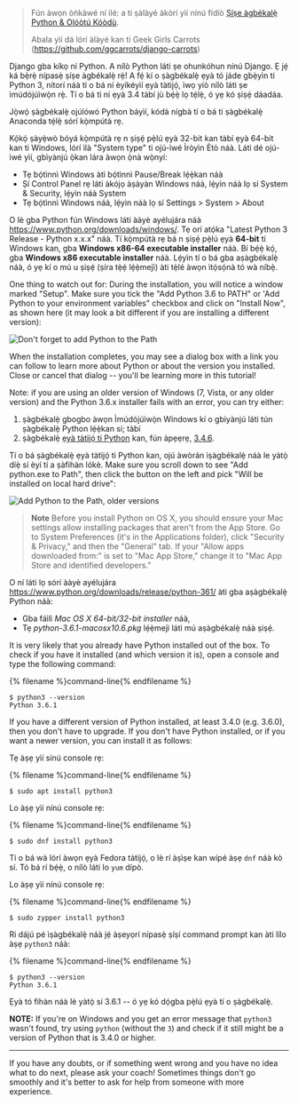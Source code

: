 > Fún àwọn òǹkàwé ní ilé: a ti ṣàlàyé àkòrí yìí nínú fídíò [Ṣíṣe àgbékalẹ̀ Python & Olóòtú Kóòdù](https://www.youtube.com/watch?v=pVTaqzKZCdA).
> 
> Abala yìí dá lórí àlàyé kan ti Geek Girls Carrots (https://github.com/ggcarrots/django-carrots)

Django gba kíkọ ní Python. A nílò Python láti ṣe ohunkóhun nínú Django. Ẹ jẹ́ ká bẹ̀rẹ̀ nípasẹ̀ ṣíṣe àgbékalẹ̀ rẹ̀! A fẹ́ kí o ṣàgbékalẹ̀ ẹyà tó jáde gbẹ̀yìn ti Python 3, nítorí náà tí o bá ní èyíkéyìí ẹyà tàtijọ́, ìwọ yíò nílò láti ṣe ìmúdójúìwọ̀n rẹ̀. Tí o bá ti ní ẹyà 3.4 tàbí jù bẹ́ẹ̀ lọ tẹ́lẹ̀, ó yẹ kó ṣiṣẹ́ dáadáa.

Jọ̀wọ́ ṣàgbékalẹ̀ ojúlówó Python báyìí, kódà nígbà tí o bá ti ṣàgbékalẹ̀ Anaconda tẹ́lẹ̀ sórí kọ̀mpútà rẹ.

<!--sec data-title="Install Python: Windows" data-id="python_windows" data-collapse=true ces-->

Kọ́kọ́ ṣàyẹ̀wò bóyá kọ̀mpútà rẹ n ṣiṣẹ́ pẹ̀lú ẹyà 32-bit kan tàbí ẹyà 64-bit kan ti Windows, lórí ìlà "System type" ti ojú-ìwé Ìròyìn Ètò náà. Láti dé ojú-ìwé yìí, gbìyànjú ọ̀kan lára àwọn ọ̀nà wọ̀nyí:

* Tẹ bọ́tìnnì Windows àti bọ́tìnnì Pause/Break lẹ́ẹ̀kan náà
* Ṣí Control Panel rẹ láti àkójọ àṣàyàn Windows náà, lẹ́yìn náà lọ sí System & Security, lẹ́yìn náà System
* Tẹ bọ́tìnnì Windows náà, lẹ́yìn náà lọ sí Settings > System > About

O lè gba Python fún Windows láti ààyè ayélujára náà https://www.python.org/downloads/windows/. Tẹ orí atọ́ka "Latest Python 3 Release - Python x.x.x" náà. Tí kọ̀mpútà rẹ bá n ṣiṣẹ́ pẹ̀lú ẹyà **64-bit** ti Windows kan, gba **Windows x86-64 executable installer** náà. Bí bẹ́ẹ̀ kọ́, gba **Windows x86 executable installer** náà. Lẹ́yìn tí o bá gba aṣàgbékalẹ̀ náà, ó yẹ kí o mú u ṣiṣẹ́ (ṣíra tẹ̀ẹ́ lẹ́ẹ̀mejì) àti tẹ̀lé àwọn ìtọ́sọ́nà tó wà níbẹ̀.

One thing to watch out for: During the installation, you will notice a window marked "Setup". Make sure you tick the "Add Python 3.6 to PATH" or 'Add Python to your environment variables" checkbox and click on "Install Now", as shown here (it may look a bit different if you are installing a different version):

![Don't forget to add Python to the Path](../python_installation/images/python-installation-options.png)

When the installation completes, you may see a dialog box with a link you can follow to learn more about Python or about the version you installed. Close or cancel that dialog -- you'll be learning more in this tutorial!

Note: if you are using an older version of Windows (7, Vista, or any older version) and the Python 3.6.x installer fails with an error, you can try either:

1. ṣàgbékalẹ̀ gbogbo àwọn Ìmúdójúìwọ̀n Windows kí o gbìyànjú láti tún ṣàgbékalẹ̀ Python lẹ́ẹ̀kan si; tàbí
2. ṣàgbékalẹ̀ [ẹyà tàtijọ́ ti Python](https://www.python.org/downloads/windows/) kan, fún àpẹẹrẹ, [3.4.6](https://www.python.org/downloads/release/python-346/).

Tí o bá ṣàgbékalẹ̀ ẹyà tàtijọ́ ti Python kan, ojú àwòrán ìṣàgbékalẹ̀ náà le yàtọ̀ díẹ̀ sí èyí tí a ṣàfihàn lókè. Make sure you scroll down to see "Add python.exe to Path", then click the button on the left and pick "Will be installed on local hard drive":

![Add Python to the Path, older versions](../python_installation/images/add_python_to_windows_path.png)

<!--endsec-->

<!--sec data-title="Install Python: OS X" data-id="python_OSX"
data-collapse=true ces-->

> **Note** Before you install Python on OS X, you should ensure your Mac settings allow installing packages that aren't from the App Store. Go to System Preferences (it's in the Applications folder), click "Security & Privacy," and then the "General" tab. If your "Allow apps downloaded from:" is set to "Mac App Store," change it to "Mac App Store and identified developers."

O ní láti lọ sórí ààyè ayélujára https://www.python.org/downloads/release/python-361/ àti gba aṣàgbékalẹ̀ Python náà:

* Gba fáìlì *Mac OS X 64-bit/32-bit installer* náà,
* Tẹ *python-3.6.1-macosx10.6.pkg* lẹ́ẹ̀mejì láti mú aṣàgbékalẹ̀ náà ṣiṣẹ́.

<!--endsec-->

<!--sec data-title="Install Python: Linux" data-id="python_linux"
data-collapse=true ces-->

It is very likely that you already have Python installed out of the box. To check if you have it installed (and which version it is), open a console and type the following command:

{% filename %}command-line{% endfilename %}

    $ python3 --version
    Python 3.6.1
    

If you have a different version of Python installed, at least 3.4.0 (e.g. 3.6.0), then you don't have to upgrade. If you don't have Python installed, or if you want a newer version, you can install it as follows:

<!--endsec-->

<!--sec data-title="Install Python: Debian or Ubuntu" data-id="python_debian" data-collapse=true ces-->

Tẹ àṣẹ yìí sínú console rẹ:

{% filename %}command-line{% endfilename %}

    $ sudo apt install python3
    

<!--endsec-->

<!--sec data-title="Install Python: Fedora" data-id="python_fedora"
data-collapse=true ces-->

Lo àṣẹ yìí nínú console rẹ:

{% filename %}command-line{% endfilename %}

    $ sudo dnf install python3
    

Tí o bá wà lórí àwọn ẹyà Fedora tàtijọ́, o lè rí àṣìṣe kan wípé àṣẹ `dnf` náà kò sí. Tó bá rí bẹ́ẹ̀, o nílò láti lo `yum` dípò.

<!--endsec-->

<!--sec data-title="Install Python: openSUSE" data-id="python_openSUSE"
data-collapse=true ces-->

Lo àṣẹ yìí nínú console rẹ:

{% filename %}command-line{% endfilename %}

    $ sudo zypper install python3
    

<!--endsec-->

Ri dájú pé ìṣàgbékalẹ̀ náà jẹ́ àṣeyọrí nípasẹ̀ ṣíṣí command prompt kan àti lílo àṣẹ `python3` náà:

{% filename %}command-line{% endfilename %}

    $ python3 --version
    Python 3.6.1
    

Ẹyà tó fihàn náà lè yàtọ̀ sí 3.6.1 -- ó yẹ kó dọ́gba pẹ̀lú ẹyà tí o ṣàgbékalẹ̀.

**NOTE:** If you're on Windows and you get an error message that `python3` wasn't found, try using `python` (without the `3`) and check if it still might be a version of Python that is 3.4.0 or higher.

* * *

If you have any doubts, or if something went wrong and you have no idea what to do next, please ask your coach! Sometimes things don't go smoothly and it's better to ask for help from someone with more experience.